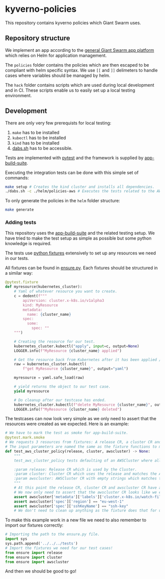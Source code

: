 # kyverno-policies

This repository contains kyverno policies which Giant Swarm uses.

## Repository structure

We implement an app according to the [general Giant Swarm app platform](https://docs.giantswarm.io/app-platform/) which relies on Helm for application management.

The `policies` folder contains the policies which are then escaped to be compliant with helm specific syntax.
We use `[[` and  `]]` delimeters to handle cases where variables should be managed by helm.

The `hack` folder contains scripts which are used during local development and in CI.
These scripts enable us to easily set up a local testing environment.

## Development

There are only very few prerequists for local testing:
1. `make` has to be installed
2. `kubectl` has to be installed
3. `kind` has to be installed
4. [dabs.sh](https://raw.githubusercontent.com/giantswarm/app-build-suite/v0.2.3/dabs.sh) has to be accessible.

Tests are implemented with [pytest](https://docs.pytest.org) and the framework is supplied by [app-build-suite](https://github.com/giantswarm/app-build-suite/blob/master/docs/tutorial.md).

Executing the integration tests can be done with this simple set of commands:
```bash
make setup # Creates the kind cluster and installs all dependencies.
./dabs.sh -c ./helm/policies-aws # Executes the tests related to the AWS policies against the kind cluster.
```

To only generate the policies in the `helm` folder structure:
```bash
make generate
```

### Adding tests

This repository uses the [app-build-suite](https://github.com/giantswarm/app-build-suite/) and the related testing setup.
We have tried to make the test setup as simple as possible but some python knowledge is required.

The tests use [python fixtures](https://docs.pytest.org/en/6.2.x/fixture.html) extensively to set up any resources we need in our tests.

All fixtures can be found in [ensure.py](https://github.com/giantswarm/kyverno-policies/blob/main/helm/tests/ensure.py).
Each fixtures should be structured in a similar way:
```python
@pytest.fixture
def myresource(kubernetes_cluster):
    # Yaml of whatever resource you want to create.
    c = dedent(f"""
        apiVersion: cluster.x-k8s.io/v1alpha3
        kind: MyResource
        metadata:
          name: {cluster_name}
        spec:
          some:
            spec: ""
    """)

    # Creating the resource for our test.
    kubernetes_cluster.kubectl("apply", input=c, output=None)
    LOGGER.info(f"MyResource {cluster_name} applied")

    # Get the resource back from Kubernetes after it has been applied / defaulted.
    raw = kubernetes_cluster.kubectl(
        f"get MyResource {cluster_name}", output="yaml")

    myresource = yaml.safe_load(raw)

    # yield returns the object to our test case.
    yield myresource

    # Do cleanup after our testcase has ended.
    kubernetes_cluster.kubectl(f"delete MyResource {cluster_name}", output=None)
    LOGGER.info(f"MyResource {cluster_name} deleted")
```

The testcases can now look very simple as we only need to assert that the resources were created as we expected.
Here is an example:
```python
# We have to mark the test as smoke for app-build-suite.
@pytest.mark.smoke
# We requests 3 resources from fixtures: A release CR, a cluster CR and a awscluster CR.
# The input parameters are named the same as the fixture functions to make it work.
def test_aws_cluster_policy(release, cluster, awscluster) -> None:
    """
    test_aws_cluster_policy tests defaulting of an AWSCluster where all required values are empty strings.

    :param release: Release CR which is used by the Cluster.
    :param cluster: Cluster CR which uses the release and matches the AWSCluster.
    :param awscluster: AWSCluster CR with empty strings which matches the Cluster CR.
    """
    # At this point the release CR, cluster CR and awscluster CR have all been created in our KIND setup.
    # We now only need to assert that the awscluster CR looks like we expect it to!
    assert awscluster['metadata']['labels']['cluster.x-k8s.io/watch-filter'] == ensure.watch_label
    assert awscluster['spec']['region'] == "eu-west-1"
    assert awscluster['spec']['sshKeyName'] == "ssh-key"
    # We don't need to clean up anything as the fixture does that for us already!
```
To make this example work in a new file we need to also remember to import our fixtures correctly:
```python
# Importing the path to the ensure.py file.
import sys
sys.path.append('../../../tests')
# Import the fixtures we need for our test cases!
from ensure import release
from ensure import cluster
from ensure import awscluster
```
And then we should be good to go!
